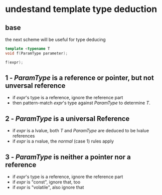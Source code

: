 undestand template type deduction
=================================


base
----

the next scheme will be useful for type deducing
```c++
template <typename T
void f(ParamType parameter);

f(expr);
```

1 - *ParamType* is a reference or pointer, but not unversal reference
---------------------------------------------------------------------

- if *expr*'s type is a reference, ignore the reference part
- then pattern-match *expr*'s type against *ParamType*
  to determine *T*.


2 - *ParamType* is a universal Reference
----------------------------------------

- if *expr* is a lvalue, both *T* and *ParamType* are deduced
  to be lvalue references
- if *expr* is a rvalue, the *normal* (case 1) rules apply


3 - *ParamType* is neither a pointer nor a reference
----------------------------------------------------

- if *expr*'s type is a reference, ignore the reference part
- if *expr* is "const", ignore that, too
- if *expr* is "volatile", also ignore that
